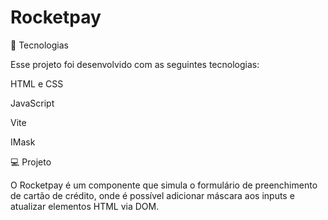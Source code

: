 # Rocketpay

🚀 Tecnologias

Esse projeto foi desenvolvido com as seguintes tecnologias:

HTML e CSS

JavaScript 

Vite

IMask

💻 Projeto

O Rocketpay é um componente que simula o formulário de preenchimento de cartão de crédito, onde é possível adicionar máscara aos inputs e atualizar elementos HTML via DOM.

